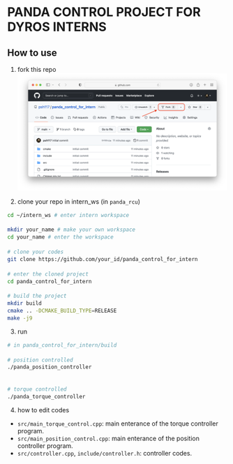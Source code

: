 # PANDA CONTROL PROJECT FOR DYROS INTERNS

## How to use
1. fork this repo 
![alt text](img/howtofork.png "Fork instruction")

2. clone your repo in intern_ws (in `panda_rcu`)
```sh
cd ~/intern_ws # enter intern workspace

mkdir your_name # make your own workspace
cd your_name # enter the workspace

# clone your codes
git clone https://github.com/your_id/panda_control_for_intern

# enter the cloned project
cd panda_control_for_intern

# build the project
mkdir build
cmake .. -DCMAKE_BUILD_TYPE=RELEASE
make -j9
```

3. run

```sh
# in panda_control_for_intern/build

# position controlled
./panda_position_controller


# torque controlled
./panda_torque_controller
```


4. how to edit codes
* `src/main_torque_control.cpp`: main enterance of the torque controller program.
* `src/main_position_control.cpp`: main enterance of the position controller program.
* `src/controller.cpp`, `include/controller.h`: controller codes.